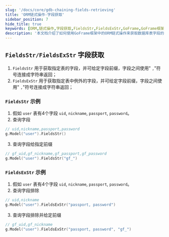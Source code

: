 ```yaml
---
slug: '/docs/core/gdb-chaining-fields-retrieving'
title: 'ORM链式操作-字段获取'
sidebar_position: 7
hide_title: true
keywords: [ORM,链式操作,字段获取,FieldsStr,FieldsExStr,GoFrame,GoFrame框架,数据库字段,字段前缀,字段排除]
description: '本文档介绍了如何使用GoFrame框架中的ORM链式操作来获取数据库表字段的技巧，包括使用FieldsStr和FieldsExStr方法获取指定表的字段及排除字段的用法，支持字段前缀自定义，提升开发效率和代码可读性。'
---
```


## `FieldsStr/FieldsExStr` 字段获取

1. `FieldsStr` 用于获取指定表的字段，并可给定字段前缀，字段之间使用" `,`"符号连接成字符串返回；
2. `FieldsExStr` 用于获取指定表中例外的字段，并可给定字段前缀，字段之间使用" `,`"符号连接成字符串返回；

### `FieldsStr` 示例

1. 假如 `user` 表有4个字段 `uid`, `nickname`, `passport`, `password`。
2. 查询字段

```go
// uid,nickname,passport,password
g.Model("user").FieldsStr()
```

3. 查询字段给指定前缀

```go
// gf_uid,gf_nickname,gf_passport,gf_password
g.Model("user").FieldsStr("gf_")
```


### `FieldsExStr` 示例

1. 假如 `user` 表有4个字段 `uid`, `nickname`, `passport`, `password`。
2. 查询字段排除

```go
// uid,nickname
g.Model("user").FieldsExStr("passport, password")
```

3. 查询字段排除并给定前缀

```go
// gf_uid,gf_nickname
g.Model("user").FieldsExStr("passport, password", "gf_")
```